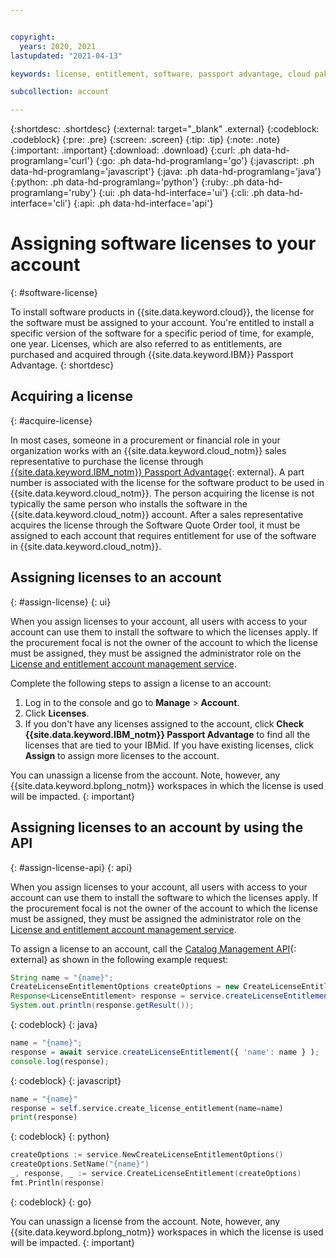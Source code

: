 ```yaml
---


copyright:
  years: 2020, 2021
lastupdated: "2021-04-13"

keywords: license, entitlement, software, passport advantage, cloud pak, binding a license, PPA, part number

subcollection: account

---
```


{:shortdesc: .shortdesc}
{:external: target="_blank" .external}
{:codeblock: .codeblock}
{:pre: .pre}
{:screen: .screen}
{:tip: .tip}
{:note: .note}
{:important: .important}
{:download: .download}
{:curl: .ph data-hd-programlang='curl'}
{:go: .ph data-hd-programlang='go'}
{:javascript: .ph data-hd-programlang='javascript'}
{:java: .ph data-hd-programlang='java'}
{:python: .ph data-hd-programlang='python'}
{:ruby: .ph data-hd-programlang='ruby'}
{:ui: .ph data-hd-interface='ui'}
{:cli: .ph data-hd-interface='cli'}
{:api: .ph data-hd-interface='api'}

# Assigning software licenses to your account
{: #software-license}

To install software products in {{site.data.keyword.cloud}}, the license for the software must be assigned to your account. You're entitled to install a specific version of the software for a specific period of time, for example, one year. Licenses, which are also referred to as entitlements, are purchased and acquired through {{site.data.keyword.IBM}} Passport Advantage. 
{: shortdesc}

## Acquiring a license 
{: #acquire-license}

In most cases, someone in a procurement or financial role in your organization works with an {{site.data.keyword.cloud_notm}} sales representative to purchase the license through [{{site.data.keyword.IBM_notm}} Passport Advantage](https://www.ibm.com/software/passportadvantage/index.html){: external}. A part number is associated with the license for the software product to be used in {{site.data.keyword.cloud_notm}}. The person acquiring the license is not typically the same person who installs the software in the {{site.data.keyword.cloud_notm}} account. After a sales representative acquires the license through the Software Quote Order tool, it must be assigned to each account that requires entitlement for use of the software in {{site.data.keyword.cloud_notm}}. 

## Assigning licenses to an account
{: #assign-license}
{: ui}

When you assign licenses to your account, all users with access to your account can use them to install the software to which the licenses apply. If the procurement focal is not the owner of the account to which the license must be assigned, they must be assigned the administrator role on the [License and entitlement account management service](/docs/account?topic=account-account-services#license-entitlement-management). 

Complete the following steps to assign a license to an account:
1. Log in to the console and go to **Manage** > **Account**.
2. Click **Licenses**. 
1. If you don't have any licenses assigned to the account, click **Check {{site.data.keyword.IBM_notm}} Passport Advantage** to find all the licenses that are tied to your IBMid. If you have existing licenses, click **Assign** to assign more licenses to the account.

You can unassign a license from the account. Note, however, any {{site.data.keyword.bplong_notm}} workspaces in which the license is used will be impacted. 
{: important}

## Assigning licenses to an account by using the API
{: #assign-license-api}
{: api}

When you assign licenses to your account, all users with access to your account can use them to install the software to which the licenses apply. If the procurement focal is not the owner of the account to which the license must be assigned, they must be assigned the administrator role on the [License and entitlement account management service](/docs/account?topic=account-account-services#license-entitlement-management). 

To assign a license to an account, call the [Catalog Management API](https://cloud.ibm.com/apidocs/resource-catalog/private-catalog?code=java#create-license-entitlement){: external} as shown in the following example request:

```java
String name = "{name}";
CreateLicenseEntitlementOptions createOptions = new CreateLicenseEntitlementOptions.Builder().name(name).build();
Response<LicenseEntitlement> response = service.createLicenseEntitlement(createOptions).execute();
System.out.println(response.getResult());
```
{: codeblock}
{: java}

```javascript
name = "{name}";
response = await service.createLicenseEntitlement({ 'name': name } );
console.log(response);
```
{: codeblock}
{: javascript}

```python
name = "{name}"
response = self.service.create_license_entitlement(name=name)
print(response)
```
{: codeblock}
{: python}

```go
createOptions := service.NewCreateLicenseEntitlementOptions()
createOptions.SetName("{name}")
_, response, _ := service.CreateLicenseEntitlement(createOptions)
fmt.Println(response)
```
{: codeblock}
{: go}

You can unassign a license from the account. Note, however, any {{site.data.keyword.bplong_notm}} workspaces in which the license is used will be impacted. 
{: important}
